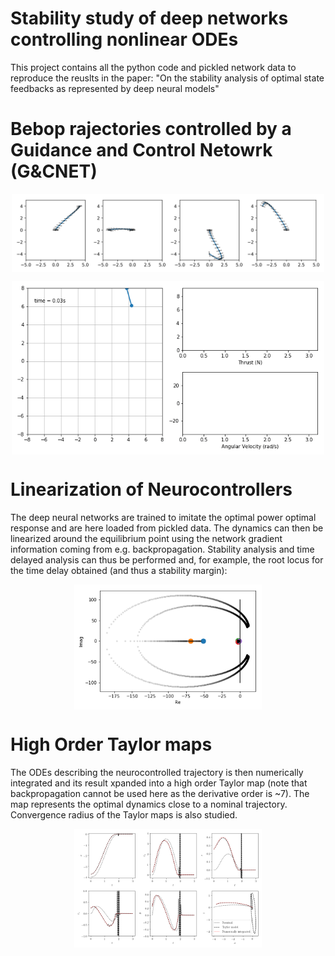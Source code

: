 # Stability study of deep networks controlling nonlinear ODEs
This project contains all the python code and pickled network data to reproduce the reuslts in the paper:
"On the stability analysis of optimal state feedbacks as represented by deep neural models"

# Bebop rajectories controlled by a Guidance and Control Netowrk (G&CNET)
<p align="center">
  <img align="middle" src="./assets/trajs.png" alt="GECNET neurocontroller for the BEBOP drone" width="500" />
</p>

<p align="center">
  <img align="middle" src="./assets/quad_traj.gif" alt="GECNET controlling the BEBOP drone" width="500" />
</p>

# Linearization of Neurocontrollers
The deep neural networks are trained to imitate the optimal power optimal response and are here loaded from pickled data. The dynamics can then be linearized around the equilibrium point using the network gradient information coming from e.g. backpropagation. Stability analysis and time delayed analysis can thus be performed and, for example, the root locus for the time delay obtained (and thus a stability margin):

<p align="center">
  <img align="middle" src="./assets/locusrootN_3_100.png" alt="Time delay for a GECNET controlling the BEBOP drone" width="300" />
</p>


# High Order Taylor maps
The ODEs describing the neurocontrolled trajectory is then numerically integrated and its result xpanded into a high order Taylor map (note that backpropagation cannot be used here as the derivative order is ~7). The map represents the optimal dynamics close to a nominal trajectory. Convergence radius of the Taylor maps is also studied.

<p align="center">
  <img align="middle" src="./assets/taylormodel.png" alt="Time delay for a GECNET controlling the BEBOP drone" width="300" />
</p>

